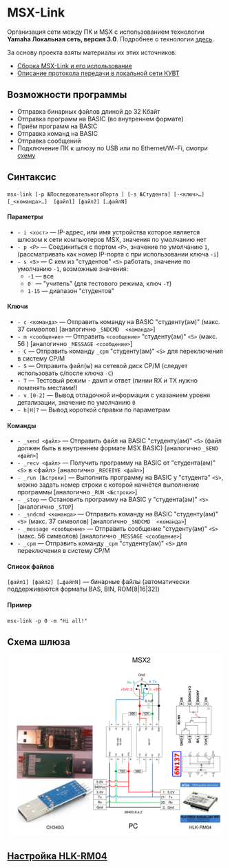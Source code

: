 # MSX-Link

Организация сети между ПК и MSX c использованием технологии **Yamaha Локальная сеть, версия 3.0**. Подробнее о технологии [здесь](https://sysadminmosaic.ru/msx/yamaha_local_network).

За основу проекта взяты материалы их этих источников:
- [Сборка MSX-Link и его использование](http://cax.narod.ru/msx/msx-link/index.html)
- [Описание протокола передачи в локальной сети КУВТ](http://www.sensi.org/~tnt23/msx/index.html)

## Возможности программы
- Отправка бинарных файлов длиной до 32 Кбайт
- Отправка программ на BASIC (во внутреннем формате)
- Приём программ на BASIC
- Отправка команд на BASIC
- Отправка сообщений
- Подключение ПК к шлюзу по USB или по Ethernet/Wi-Fi, смотри [схему](#scheme)

## Синтаксис 
`msx-link [-p №ПоследовательногоПорта ] [-s №Студента] [-<ключ>…] [_<команда>…]  [файл1] [файл2] […файлN]`

#### Параметры
 - `- i <хост>` — IP-адрес, или имя устройства которое является шлюзом к сети компьютеров MSX, значения по умолчанию нет
 - `- p <P>`    — Соединиться с портом `<P>`, значение по умолчанию `1`, (рассматривать как номер IP-порта с при использовании ключа `-i`)
 - `- s <S>`    — С кем из "студентов" `<S>` работать, значение по умолчанию `-1`, возможные значения:
   - `-1`  — все
   - `0 `  — "учитель" (для тестового режима, ключ `-T`)
   - `1-15`  — диапазон "студентов"

#### Ключи
- `- c <команда>` — Отправить команду на BASIC "студенту(ам)" (макс. 37 символов) [аналогично `_SNDCMD  <команда>`]
- `- m <сообщение>` — Отправить `<сообщение>`  "студенту(ам)" `<S>`       (макс. 56 ) [аналогично `_MESSAGE <сообщение>`]
- `- C` — Отправить команду  `_cpm` "студенту(ам)" `<S>` для переключения в систему CP/M
-  `- S` — Отправить файл(ы) на сетевой диск CP/M (следует использовать с/после ключа `-C`)
- `- T` — Тестовый режим - дамп и ответ (линии RX и TX нужно поменять местами!)
- `- v [0-2]` — Вывод отладочной информации с указанием уровня детализации,  значение по умолчанию `0`
- `- h|H|?` — Вывод короткой справки по параметрам 

#### Команды
- `- _send <файл>` — Отправить файл на BASIC "студенту(ам)" `<S>` (файл должен быть в внутреннем формате MSX BASIC) [аналогично `_SEND <файл>`]
- `- _recv <файл>` — Получить программу на BASIC от "студента(ам)" `<S>` в <файл> [аналогично `_RECEIVE <файл>`]
- `- _run [№строки]` — Выполнить программу на BASIC у  "студента" `<S>`, можно задать номер строки с которой начнётся выполнение программы [аналогично `_RUN <№строки>`]
- `- _stop` — Остановить программу на BASIC у  "студента(ам)" `<S>` [аналогично `_STOP`]
- `- _sndcmd <команда>` — Отправить команду на BASIC "студенту(ам)" `<S>` (макс. 37 символов) [аналогично `_SNDCMD  <команда>`]
- `- _message <сообщение>` — Отправить сообщение "студенту(ам)" `<S>` (макс. 56 символов) [аналогично `_MESSAGE <сообщение>`]
- `- _cpm` — Отправить команду `_cpm` "студенту(ам)" `<S>` для переключения в систему CP/M

#### Список файлов
`[файл1] [файл2] […файлN]` — бинарные файлы (автоматически поддерживаются форматы BAS, BIN, ROM[8|16|32])

#### Пример 
`msx-link -p 0 -m "Hi all!"`


<a name="scheme"></a>
## Схема шлюза
![Схема](scheme/msx-link.png)

## [Настройка HLK-RM04](https://github.com/mr-GreyWolf/MSX-Link/tree/master/HLK-RM04)
